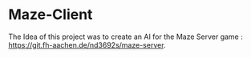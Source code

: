 # Maze-Client

The Idea of this project was to create an AI for the Maze Server game : https://git.fh-aachen.de/nd3692s/maze-server.

